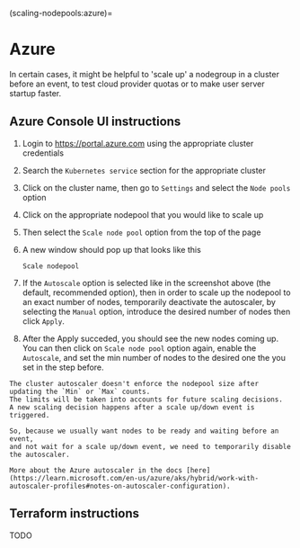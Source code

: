 (scaling-nodepools:azure)=
# Azure

In certain cases, it might be helpful to 'scale up'
a nodegroup in a cluster before an event, to test cloud provider quotas or to make user
server startup faster.

## Azure Console UI instructions

1. Login to https://portal.azure.com using the appropriate cluster credentials

1. Search the `Kubernetes service` section for the appropriate cluster

1. Click on the cluster name, then go to `Settings` and select the `Node pools` option

1. Click on the appropriate nodepool that you would like to scale up

1. Then select the `Scale node pool` option from the top of the page

1. A new window should pop up that looks like this

    ```{figure} ../../images/azure-scale-node-pool-window.png
    Scale nodepool
    ```

1. If the `Autoscale` option is selected like in the screenshot above (the default, recommended option),
   then in order to scale up the nodepool to an exact number of nodes, temporarily deactivate the autoscaler,
   by selecting the `Manual` option, introduce the desired number of nodes then click `Apply`.

1. After the Apply succeded, you should see the new nodes coming up.
   You can then click on `Scale node pool` option again, enable the `Autoscale`,
   and set the min number of nodes to the desired one the you set in the step before.

```{warning}
The cluster autoscaler doesn't enforce the nodepool size after updating the `Min` or `Max` counts.
The limits will be taken into accounts for future scaling decisions.
A new scaling decision happens after a scale up/down event is triggered.

So, because we usually want nodes to be ready and waiting before an event,
and not wait for a scale up/down event, we need to temporarily disable the autoscaler.

More about the Azure autoscaler in the docs [here](https://learn.microsoft.com/en-us/azure/aks/hybrid/work-with-autoscaler-profiles#notes-on-autoscaler-configuration).
```

## Terraform instructions

TODO